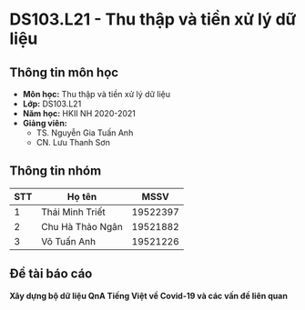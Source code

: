 # DS103.L21 - Thu thập và tiền xử lý dữ liệu

## Thông tin môn học
* **Môn học:** Thu thập và tiền xử lý dữ liệu
* **Lớp:** DS103.L21
* **Năm học:** HKII NH 2020-2021
* **Giảng viên:** 
  * TS. Nguyễn Gia Tuấn Anh 
  * CN. Lưu Thanh Sơn

## Thông tin nhóm
STT | Họ tên | MSSV
--- | -------|------
1 | Thái Minh Triết | 19522397
2 | Chu Hà Thảo Ngân | 19521882
3 | Võ Tuấn Anh | 19521226

## Đề tài báo cáo
**Xây dựng bộ dữ liệu QnA Tiếng Việt về Covid-19 và các vấn đề liên quan**
